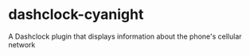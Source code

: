 dashclock-cyanight
==================

A Dashclock plugin that displays information about the phone's cellular network